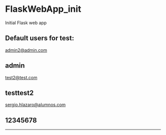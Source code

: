 # FlaskWebApp_init
Initial Flask web app

## Default users for test:

admin2@admin.com

admin
-------------------------
test2@test.com

testtest2
-------------------------
sergio.hlazaro@alumnos.com

12345678
-------------------------
-------------------------